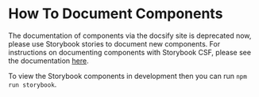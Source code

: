 # How To Document Components

The documentation of components via the docsify site is deprecated now, please use Storybook stories to document new components.
For instructions on documenting components with Storybook CSF, please see the documentation [here](https://storybook.js.org/docs/react/api/csf).

To view the Storybook components in development then you can run `npm run storybook`.
